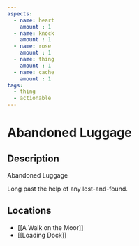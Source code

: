 ```yaml
---
aspects: 
  - name: heart
    amount : 1
  - name: knock
    amount : 1
  - name: rose
    amount : 1
  - name: thing
    amount : 1
  - name: cache
    amount : 1
tags:
  - thing
  - actionable
---
```


# Abandoned Luggage

## Description
Abandoned Luggage

Long past the help of any lost-and-found.
## Locations
- [[A Walk on the Moor]]
- [[Loading Dock]]